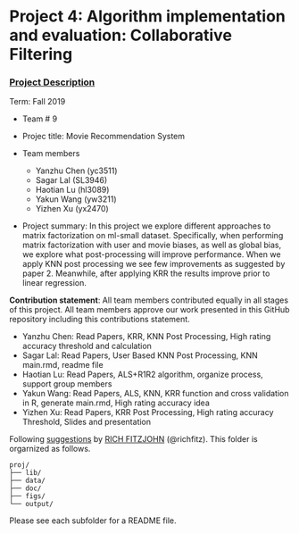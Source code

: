 # Project 4: Algorithm implementation and evaluation: Collaborative Filtering

### [Project Description](doc/project4_desc.md)

Term: Fall 2019

+ Team # 9
+ Projec title: Movie Recommendation System
+ Team members
	+ Yanzhu Chen (yc3511)
	+ Sagar Lal (SL3946)
	+ Haotian Lu (hl3089)
	+ Yakun Wang (yw3211)
	+ Yizhen Xu (yx2470)

+ Project summary: In this project we explore different approaches to matrix factorization on ml-small dataset. Specifically, when performing matrix factorization with user and movie biases, as well as global bias, we explore what post-processing will improve performance. When we apply KNN post processing we see few improvements as suggested by paper 2. Meanwhile, after applying KRR the results improve prior to linear regression.
	
**Contribution statement**: All team members contributed equally in all stages of this project. All team members approve our work presented in this GitHub repository including this contributions statement. 

  + Yanzhu Chen: Read Papers, KRR, KNN Post Processing, High rating accuracy threshold and calculation
  + Sagar Lal: Read Papers, User Based KNN Post Processing, KNN main.rmd, readme file
  + Haotian Lu: Read Papers, ALS+R1R2 algorithm, organize process, support group members 
  + Yakun Wang: Read Papers, ALS, KNN, KRR function and cross validation in R, generate main.rmd, High rating accuracy idea
  + Yizhen Xu: Read Papers, KRR Post Processing, High rating accuracy Threshold, Slides and presentation 

Following [suggestions](http://nicercode.github.io/blog/2013-04-05-projects/) by [RICH FITZJOHN](http://nicercode.github.io/about/#Team) (@richfitz). This folder is orgarnized as follows.

```
proj/
├── lib/
├── data/
├── doc/
├── figs/
└── output/
```

Please see each subfolder for a README file.
